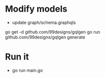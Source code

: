 
# Modify models
- update graph/schema.graphqls

go get -d github.com/99designs/gqlgen
go run github.com/99designs/gqlgen generate

# Run it
- go run main.go
